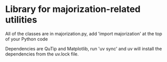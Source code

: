 # Library for majorization-related utilities

All of the classes are in majorization.py, add 'import majorization' at the top of your Python code

Dependencies are QuTip and Matplotlib, run 'uv sync' and uv will install the dependencies from the uv.lock file.